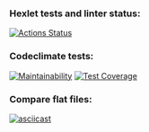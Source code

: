 ### Hexlet tests and linter status:
[![Actions Status](https://github.com/kazanmarat/python-project-50/actions/workflows/hexlet-check.yml/badge.svg)](https://github.com/kazanmarat/python-project-50/actions)


### Codeclimate tests:
[![Maintainability](https://api.codeclimate.com/v1/badges/980d616b5a654c987a40/maintainability)](https://codeclimate.com/github/kazanmarat/python-project-50/maintainability)
[![Test Coverage](https://api.codeclimate.com/v1/badges/980d616b5a654c987a40/test_coverage)](https://codeclimate.com/github/kazanmarat/python-project-50/test_coverage)


### Compare flat files:
[![asciicast](https://asciinema.org/a/3RKcToiPbZDYC1b3mTbehGNBR.svg)](https://asciinema.org/a/3RKcToiPbZDYC1b3mTbehGNBR)